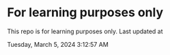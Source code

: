 # For learning purposes only
This repo is for learning purposes only.
Last updated at

Tuesday, March 5, 2024 3:12:57 AM

